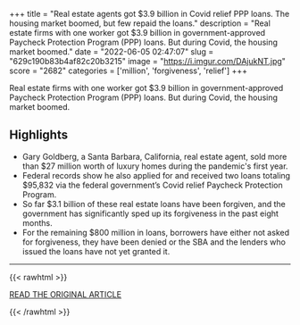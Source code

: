 +++
title = "Real estate agents got $3.9 billion in Covid relief PPP loans. The housing market boomed, but few repaid the loans."
description = "Real estate firms with one worker got $3.9 billion in government-approved Paycheck Protection Program (PPP) loans. But during Covid, the housing market boomed."
date = "2022-06-05 02:47:07"
slug = "629c190b83b4af82c20b3215"
image = "https://i.imgur.com/DAjukNT.jpg"
score = "2682"
categories = ['million', 'forgiveness', 'relief']
+++

Real estate firms with one worker got $3.9 billion in government-approved Paycheck Protection Program (PPP) loans. But during Covid, the housing market boomed.

## Highlights

- Gary Goldberg, a Santa Barbara, California, real estate agent, sold more than $27 million worth of luxury homes during the pandemic's first year.
- Federal records show he also applied for and received two loans totaling $95,832 via the federal government’s Covid relief Paycheck Protection Program.
- So far $3.1 billion of these real estate loans have been forgiven, and the government has significantly sped up its forgiveness in the past eight months.
- For the remaining $800 million in loans, borrowers have either not asked for forgiveness, they have been denied or the SBA and the lenders who issued the loans have not yet granted it.

---

{{< rawhtml >}}
  <p class="article-category">
    <a target="_blank" href="https://www.nbcnews.com/business/real-estate/real-estate-agents-got-39-billion-covid-relief-ppp-loans-housing-marke-rcna26947">READ THE ORIGINAL ARTICLE</a>
  </p>
{{< /rawhtml >}}
